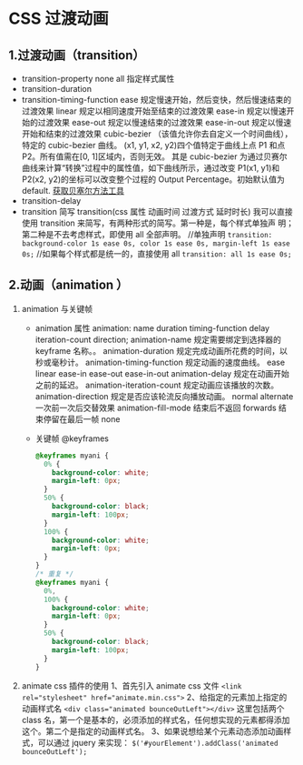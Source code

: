 # CSS 过渡动画

## 1.过渡动画（transition）

- transition-property
  none
  all
  指定样式属性
- transition-duration
- transition-timing-function
  ease 规定慢速开始，然后变快，然后慢速结束的过渡效果
  linear 规定以相同速度开始至结束的过渡效果
  ease-in 规定以慢速开始的过渡效果
  ease-out 规定以慢速结束的过渡效果
  ease-in-out 规定以慢速开始和结束的过渡效果
  cubic-bezier
  （该值允许你去自定义一个时间曲线）， 特定的 cubic-bezier 曲线。 (x1, y1, x2, y2)四个值特定于曲线上点 P1 和点 P2。所有值需在[0, 1]区域内，否则无效。
  其是 cubic-bezier 为通过贝赛尔曲线来计算“转换”过程中的属性值，如下曲线所示，通过改变 P1(x1, y1)和 P2(x2, y2)的坐标可以改变整个过程的 Output Percentage。初始默认值为 default.
  [获取贝塞尔方法工具](http://cubic-bezier.com/)
- transition-delay
- transition 简写
  transition(css 属性 动画时间 过渡方式 延时时长)
  我可以直接使用 transition 来简写，有两种形式的简写。第一种是，每个样式单独声 明；第二种是不去考虑样式，即使用 all 全部声明。 //单独声明
  `transition: background-color 1s ease 0s, color 1s ease 0s, margin-left 1s ease 0s;`
  //如果每个样式都是统一的，直接使用 all
  `transition: all 1s ease 0s;`

## 2.动画（animation ）

1. animation 与关键帧

   - animation 属性
     animation: name duration timing-function delay iteration-count direction;
     animation-name 规定需要绑定到选择器的 keyframe 名称。。
     animation-duration 规定完成动画所花费的时间，以秒或毫秒计。
     animation-timing-function 规定动画的速度曲线。
     ease
     linear
     ease-in
     ease-out
     ease-in-out
     animation-delay 规定在动画开始之前的延迟。
     animation-iteration-count 规定动画应该播放的次数。
     animation-direction 规定是否应该轮流反向播放动画。
     normal
     alternate 一次前一次后交替效果
     animation-fill-mode 结束后不返回
     forwards 结束停留在最后一帧
     none
   - 关键帧 @keyframes

     ```css
     @keyframes myani {
       0% {
         background-color: white;
         margin-left: 0px;
       }
       50% {
         background-color: black;
         margin-left: 100px;
       }
       100% {
         background-color: white;
         margin-left: 0px;
       }
     }
     /* 重复 */
     @keyframes myani {
       0%,
       100% {
         background-color: white;
         margin-left: 0px;
       }
       50% {
         background-color: black;
         margin-left: 100px;
       }
     }
     ```

2. animate css 插件的使用
   1、首先引入 animate css 文件
   `<link rel="stylesheet" href="animate.min.css">`
   2、给指定的元素加上指定的动画样式名
   `<div class="animated bounceOutLeft"></div>`
   这里包括两个 class 名，第一个是基本的，必须添加的样式名，任何想实现的元素都得添加这个。第二个是指定的动画样式名。
   3、如果说想给某个元素动态添加动画样式，可以通过 jquery 来实现：
   `$('#yourElement').addClass('animated bounceOutLeft');`
